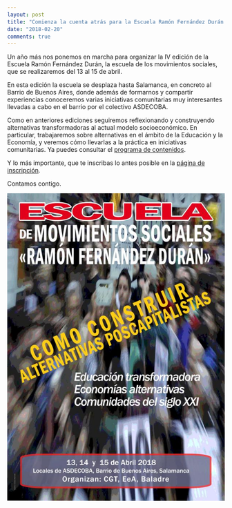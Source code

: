 ```yaml
---
layout: post
title: "Comienza la cuenta atrás para la Escuela Ramón Fernández Durán 2018"
date: "2018-02-20"
comments: true
---
```


Un año más nos ponemos en marcha para organizar la IV edición de la Escuela Ramón Fernández Durán, la escuela de los movimientos sociales, que se realizaremos del 13 al 15 de abril.

En esta edición la escuela se desplaza hasta Salamanca, en concreto al Barrio de Buenos Aires, donde además de formarnos y compartir experiencias conoceremos varias iniciativas comunitarias muy interesantes llevadas a cabo en el barrio por el colectivo ASDECOBA.

Como en anteriores ediciones seguiremos reflexionando y construyendo alternativas transformadoras al actual modelo socioeconómico. En particular, trabajaremos sobre alternativas en el ámbito de la Educación y la Economía, y veremos cómo llevarlas a la práctica en iniciativas comunitarias.
Ya puedes consultar el [programa de contenidos](/contenidos/).

Y lo más importante, que te inscribas lo antes posible en la [página de inscripción](/inscripcion/).

Contamos contigo.

<img class="figure" src="/images/cartel_escuela_2018.jpg" alt="Cartel Escuela Social 4ª Edición"/>